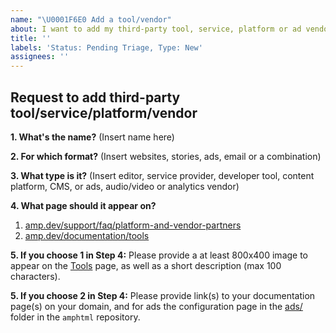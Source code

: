 ```yaml
---
name: "\U0001F6E0 Add a tool/vendor"
about: I want to add my third-party tool, service, platform or ad vendor to amp.dev
title: ''
labels: 'Status: Pending Triage, Type: New'
assignees: ''
---
```


## Request to add third-party tool/service/platform/vendor

**1. What's the name?**
(Insert name here)

**2. For which format?**
(Insert websites, stories, ads, email or a combination)

**3. What type is it?**
(Insert editor, service provider, developer tool, content platform, CMS, or ads, audio/video or analytics vendor)

**4. What page should it appear on?**

1. [amp.dev/support/faq/platform-and-vendor-partners](https://amp.dev/support/faq/platform-and-vendor-partners)
2. [amp.dev/documentation/tools](https://amp.dev/documentation/tools)

**5. If you choose 1 in Step 4:**
Please provide a at least 800x400 image to appear on the [Tools](https://amp.dev/documentation/tools) page, as well as a short description (max 100 characters).

**5. If you choose 2 in Step 4:**
Please provide link(s) to your documentation page(s) on your domain, and for ads the configuration page in the [ads/](https://github.com/ampproject/amphtml/tree/master/ads) folder in the `amphtml` repository.
